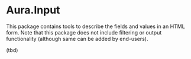 Aura.Input
==========

This package contains tools to describe the fields and values in an HTML form.
Note that this package does not include filtering or output functionality
(although same can be added by end-users).

(tbd)
